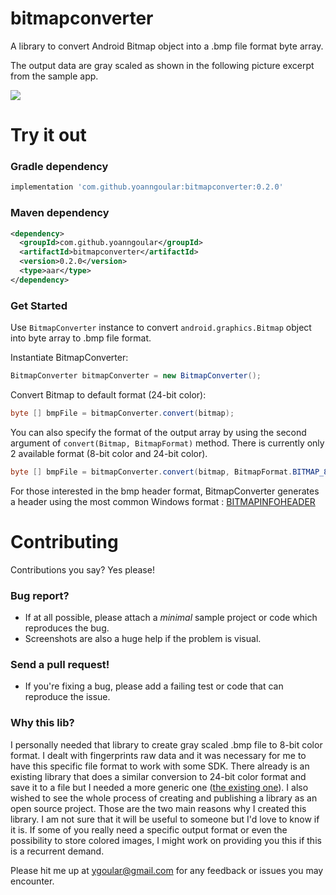 # bitmapconverter
A library to convert Android Bitmap object into a .bmp file format byte array.

The output data are gray scaled as shown in the following picture excerpt from the sample app.

<img align="center" src="http://i65.tinypic.com/ofoj1k.png"/>

# Try it out

### Gradle dependency
```groovy
implementation 'com.github.yoanngoular:bitmapconverter:0.2.0'
```

### Maven dependency
```xml
<dependency>
  <groupId>com.github.yoanngoular</groupId>
  <artifactId>bitmapconverter</artifactId>
  <version>0.2.0</version>
  <type>aar</type>
</dependency>
```

### Get Started
Use `BitmapConverter` instance to convert `android.graphics.Bitmap` object into byte array to .bmp file format.

Instantiate BitmapConverter:

```java
BitmapConverter bitmapConverter = new BitmapConverter();
```

Convert Bitmap to default format (24-bit color):
```java
byte [] bmpFile = bitmapConverter.convert(bitmap);
```

You can also specify the format of the output array by using the second argument of `convert(Bitmap, BitmapFormat)` method.
There is currently only 2 available format (8-bit color and 24-bit color).

```java
byte [] bmpFile = bitmapConverter.convert(bitmap, BitmapFormat.BITMAP_8_BIT_COLOR);
```

For those interested in the bmp header format, BitmapConverter generates a header using the most common Windows format : [BITMAPINFOHEADER](https://msdn.microsoft.com/en-us/library/windows/desktop/dd183376(v=vs.85).aspx)

# Contributing
Contributions you say?  Yes please!

### Bug report? 
- If at all possible, please attach a *minimal* sample project or code which reproduces the bug. 
- Screenshots are also a huge help if the problem is visual.
### Send a pull request!
- If you're fixing a bug, please add a failing test or code that can reproduce the issue.

### Why this lib?
I personally needed that library to create gray scaled .bmp file to 8-bit color format. 
I dealt with fingerprints raw data and it was necessary for me to have this specific file format to work with some SDK.
There already is an existing library that does a similar conversion to 24-bit color format and save it to a file but I needed a more generic one ([the existing one](https://github.com/ultrakain/AndroidBitmapUtil)).
I also wished to see the whole process of creating and publishing a library as an open source project. Those are the two main reasons why I created this library.
I am not sure that it will be useful to someone but I'd love to know if it is. 
If some of you really need a specific output format or even the possibility to store colored images, I might work on providing you this if this is a recurrent demand. 

Please hit me up at ygoular@gmail.com for any feedback or issues you may encounter.